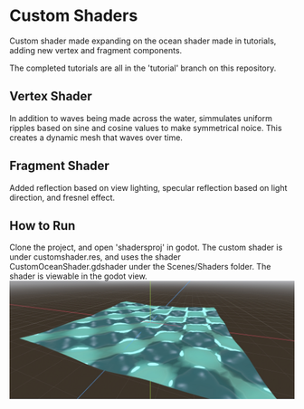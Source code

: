 # Custom Shaders
Custom shader made expanding on the ocean shader made in tutorials, adding new vertex and fragment components.

The completed tutorials are all in the 'tutorial' branch on this repository.

## Vertex Shader
In addition to waves being made across the water, simmulates uniform ripples based on sine and cosine values to make symmetrical noice. This creates a dynamic mesh that waves over time.

## Fragment Shader
Added reflection based on view lighting, specular reflection based on light direction, and fresnel effect.

## How to Run
Clone the project, and open 'shadersproj' in godot. The custom shader is under 
customshader.res, and uses the shader CustomOceanShader.gdshader under the Scenes/Shaders folder. The shader is viewable in the godot view.
![Custom Shader](CustomShader.jpg)


